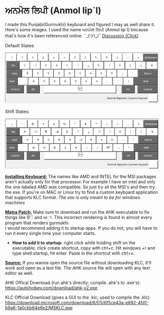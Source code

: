 # ਅਨਮੋਲ ਲਿਪੀ (Anmol lip`I)


I made this Punjabi(Gurmukhi) keyboard and figured I may as well share it. Here's some images. I used the name ਅਨਮੋਲ ਲਿਪੀ (Anmol lip`I) because that's how it's been referenced online. ¯\_(ツ)_/¯
 [Discussion (Click)](https://www.reddit.com/r/punjabi/comments/1hqlb9n/anmol_lippi_keyboard_for_your_convenience/)

Default States:

![layout in deafault state](https://github.com/The-Respins/Anmol-lipI/blob/main/Keyboard%20Layout%20Images/Default%20States.png)

Shift States:

![layout in shift state](https://github.com/The-Respins/Anmol-lipI/blob/main/Keyboard%20Layout%20Images/Shift%20States.png)

<ins>**[Installing Keyboard:](https://github.com/The-Respins/Anmol-lipI/releases/tag/Keyboard-Installer)**</ins> The names like AMD and INTEL for the MSI packages aren't actually only for that processor. For example I have an intel and only the one labeled AMD was compatible. So just try all the MSI's and then try the exe. If you're on MAC or Linux try to find a custom keyboard application that supports KLC format. *The exe is only meant to be for windows machines*

<ins>**[Matra Patch:](https://github.com/The-Respins/Anmol-lipI/releases/tag/Matra-Patch)**</ins> Make sure to download and run the AHK executable to fix things like ੳੋ and ਅਾ. This incorrect rendering is found in almost every program that renders gurmukhi.\
I would recommend adding it to startup apps. If you do not, you will have to run it every single time your computer starts.

  - **How to add it to startup:** right click while holding shift on the executable, click create shortcut, copy with ctrl+c. Hit windows +r and type shell:startup, hit enter. Paste in the shortcut with ctrl+v.

<ins>**Source:**</ins> If you wanna open the source file without downloading KLC, it'll work and open as a text file. The AHK source file will open with any text editor as well. 

AHK Offical Download (run ahk's directly; compile .ahk's to .exe's): https://autohotkey.com/download/ahk-v2.exe

KLC Official Download (gives a GUI to the .klc; used to compile the .klc): https://download.microsoft.com/download/6/f/5/6f5ce43a-e892-4fd1-b9a6-1a0cbb64e6e2/MSKLC.exe 

